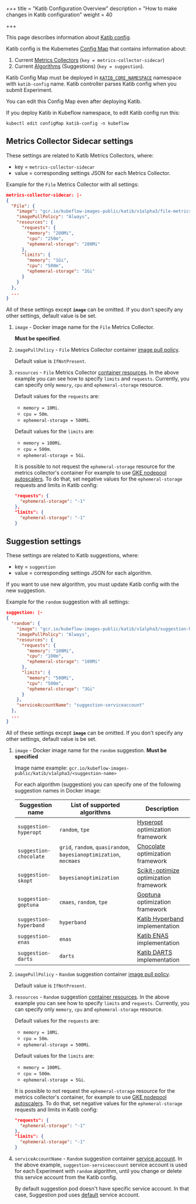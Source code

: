 +++
title = "Katib Configuration Overview"
description = "How to make changes in Katib configuration"
weight = 40
                    
+++

This page describes information about [Katib config](https://github.com/kubeflow/katib/blob/master/manifests/v1alpha3/katib-controller/katib-config.yaml).

Katib config is the Kubernetes [Config Map](https://kubernetes.io/docs/tasks/configure-pod-container/configure-pod-configmap/) that contains information about:

1. Current [Metrics Collectors](/docs/components/hyperparameter-tuning/experiment/#metrics-collector) (`key = metrics-collector-sidecar`)
1. Current [Algorithms](/docs/components/hyperparameter-tuning/experiment/#search-algorithms-in-detail) (Suggestions) (`key = suggestion`).

Katib Config Map must be deployed in [`KATIB_CORE_NAMESPACE`](/docs/components/hyperparameter-tuning/env-variables/#katib-controller) namespace with `katib-config` name. Katib controller parses Katib config when you submit Experiment.

You can edit this Config Map even after deploying Katib.

If you deploy Katib in Kubeflow namespace, to edit Katib config run this:

`kubectl edit configMap katib-config -n kubeflow`

## Metrics Collector Sidecar settings

These settings are related to Katib Metrics Collectors, where:

- key = `metrics-collector-sidecar`
- value = corresponding settings JSON for each Metrics Collector.

Example for the `File` Metrics Collector with all settings:

```json
metrics-collector-sidecar: |-
{
  "File": {
    "image": "gcr.io/kubeflow-images-public/katib/v1alpha3/file-metrics-collector",
    "imagePullPolicy": "Always",
    "resources": {
      "requests": {
        "memory": "200Mi",
        "cpu": "250m",
        "ephemeral-storage": "200Mi"
      },
      "limits": {
        "memory": "1Gi",
        "cpu": "500m",
        "ephemeral-storage": "2Gi"
      }
    }
  },
  ...
}
```

All of these settings except **`image`** can be omitted. If you don't specify any other settings, default value is be set.

1. `image` - Docker image name for the `File` Metrics Collector.

   **Must be specified**.

1. `imagePullPolicy` - `File` Metrics Collector container [image pull policy](https://kubernetes.io/docs/concepts/configuration/overview/#container-images).

   Default value is `IfNotPresent`.

1. `resources` - `File` Metrics Collector [container resources](https://kubernetes.io/docs/concepts/configuration/manage-compute-resources-container/#resource-requests-and-limits-of-pod-and-container). In the above example you can see how to specify `limits` and `requests`. Currently, you can specify only `memory`, `cpu` and `ephemeral-storage` resource.

   Default values for the `requests` are:

   - `memory = 10Mi`.
   - `cpu = 50m`.
   - `ephemeral-storage = 500Mi`.

   Default values for the `limits` are:

   - `memory = 100Mi`.
   - `cpu = 500m`.
   - `ephemeral-storage = 5Gi`.

   It is possible to not request the `ephemeral-storage` resource for the
   metrics collector's container
   For example to use
   [GKE nodepool autoscalers](https://cloud.google.com/kubernetes-engine/docs/concepts/cluster-autoscaler#limitations).
   To do that, set negative values for the `ephemeral-storage` requests and
   limits in Katib config:

   ```json
   "requests": {
     "ephemeral-storage": "-1"
   },
   "limits": {
     "ephemeral-storage": "-1"
   }
   ```

## Suggestion settings

These settings are related to Katib suggestions, where:

- key = `suggestion`
- value = corresponding settings JSON for each algorithm.

If you want to use new algorithm, you must update Katib config with the new suggestion.

Example for the `random` suggestion with all settings:

```json
suggestion: |-
{
  "random": {
    "image": "gcr.io/kubeflow-images-public/katib/v1alpha3/suggestion-hyperopt",
    "imagePullPolicy": "Always",
    "resources": {
      "requests": {
        "memory": "100Mi",
        "cpu": "100m",
        "ephemeral-storage": "100Mi"
      },
      "limits": {
        "memory": "500Mi",
        "cpu": "500m",
        "ephemeral-storage": "3Gi"
      }
    },
    "serviceAccountName": "suggestion-serviceaccount"
  },
  ...
}
```

All of these settings except **`image`** can be omitted. If you don't specify any other settings, default value is be set.

1. `image` - Docker image name for the `random` suggestion. **Must be specified**

   Image name example: `gcr.io/kubeflow-images-public/katib/v1alpha3/<suggestion-name>`

   For each algorithm (suggestion) you can specify one of the following suggestion names in Docker image:

   <div class="table-responsive">
     <table class="table table-bordered">
       <thead class="thead-light">
         <tr>
           <th>Suggestion name</th>
           <th>List of supported algorithms</th>
           <th>Description</th>
         </tr>
       </thead>
       <tbody>
         <tr>
           <td><code>suggestion-hyperopt</code></td>
           <td><code>random</code>, <code>tpe</code></td>
           <td><a href="https://github.com/hyperopt/hyperopt">Hyperopt</a> optimization framework</td>
         </tr>
         <tr>
           <td><code>suggestion-chocolate</code></td>
           <td><code>grid</code>, <code>random</code>, <code>quasirandom</code>, <code>bayesianoptimization</code>, <code>mocmaes</code></td>
           <td><a href="https://github.com/AIworx-Labs/chocolate">Chocolate</a> optimization framework</td>
         </tr>
         <tr>
           <td><code>suggestion-skopt</code></td>
           <td><code>bayesianoptimization</code></td>
           <td><a href="https://github.com/scikit-optimize/scikit-optimize">Scikit-optimize</a> optimization framework</td>
         </tr>
         <tr>
           <td><code>suggestion-goptuna</code></td>
           <td><code>cmaes</code>, <code>random</code>, <code>tpe</code></td>
           <td><a href="https://github.com/c-bata/goptuna">Goptuna</a> optimization framework</td>
         </tr>
         <tr>
           <td><code>suggestion-hyperband</code></td>
           <td><code>hyperband</code></td>
           <td><a href="https://github.com/kubeflow/katib/tree/master/pkg/suggestion/v1alpha3/hyperband">Katib
             Hyperband</a> implementation</td>
         </tr>
         <tr>
           <td><code>suggestion-enas</code></td>
           <td><code>enas</code></td>
           <td><a href="https://github.com/kubeflow/katib/tree/master/pkg/suggestion/v1alpha3/nas/enas">Katib
             ENAS</a> implementation</td>
         </tr>
         <tr>
           <td><code>suggestion-darts</code></td>
           <td><code>darts</code></td>
           <td><a href="https://github.com/kubeflow/katib/tree/master/pkg/suggestion/v1alpha3/nas/darts">Katib
             DARTS</a> implementation</td>
         </tr>
       </tbody>
     </table>
   </div>

1. `imagePullPolicy` - `Random` suggestion container [image pull policy](https://kubernetes.io/docs/concepts/configuration/overview/#container-images).

   Default value is `IfNotPresent`.

1. `resources` - `Random` suggestion [container resources](https://kubernetes.io/docs/concepts/configuration/manage-compute-resources-container/#resource-requests-and-limits-of-pod-and-container). In the above example you can see how to specify `limits` and `requests`. Currently, you can specify only `memory`, `cpu` and `ephemeral-storage` resource.

   Default values for the `requests` are:

   - `memory = 10Mi`.
   - `cpu = 50m`.
   - `ephemeral-storage = 500Mi`.

   Default values for the `limits` are:

   - `memory = 100Mi`.
   - `cpu = 500m`.
   - `ephemeral-storage = 5Gi`.

   It is possible to not request the `ephemeral-storage` resource for the
   metrics collector's container, for example to use
   [GKE nodepool autoscalers](https://cloud.google.com/kubernetes-engine/docs/concepts/cluster-autoscaler#limitations).
   To do that, set negative values for the `ephemeral-storage` requests and
   limits in Katib config:

   ```json
   "requests": {
     "ephemeral-storage": "-1"
   },
   "limits": {
     "ephemeral-storage": "-1"
   }
   ```

1. `serviceAccountName` - `Random` suggestion container [service account](https://kubernetes.io/docs/tasks/configure-pod-container/configure-service-account/). In the above example, `suggestion-serviceaccount` service account is used for each Experiment with `random` algorithm, until you change or delete this service account from the Katib config.

   By default suggestion pod doesn't have specific service account. In that case, Suggestion pod uses [default](https://kubernetes.io/docs/tasks/configure-pod-container/configure-service-account/#use-the-default-service-account-to-access-the-api-server) service account.
